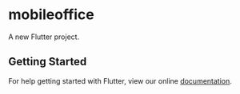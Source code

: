 # mobileoffice

A new Flutter project.

## Getting Started

For help getting started with Flutter, view our online
[documentation](https://flutter.io/).
